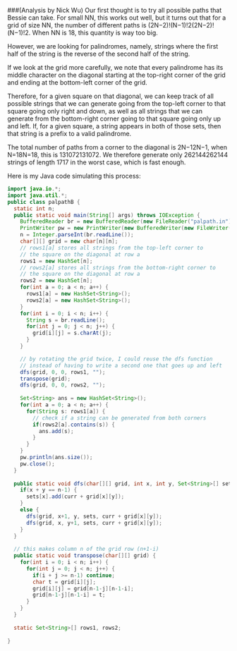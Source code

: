 ###(Analysis by Nick Wu)
Our first thought is to try all possible paths that Bessie can take. For small NN, this works out well, but it turns out that for a grid of size NN, the number of different paths is (2N−2)!(N−1)!2(2N−2)!(N−1)!2. When NN is 18, this quantity is way too big.

However, we are looking for palindromes, namely, strings where the first half of the string is the reverse of the second half of the string.

If we look at the grid more carefully, we note that every palindrome has its middle character on the diagonal starting at the top-right corner of the grid and ending at the bottom-left corner of the grid.

Therefore, for a given square on that diagonal, we can keep track of all possible strings that we can generate going from the top-left corner to that square going only right and down, as well as all strings that we can generate from the bottom-right corner going to that square going only up and left. If, for a given square, a string appears in both of those sets, then that string is a prefix to a valid palindrome.

The total number of paths from a corner to the diagonal is 2N−12N−1, when N=18N=18, this is 131072131072. We therefore generate only 262144262144 strings of length 1717 in the worst case, which is fast enough.

Here is my Java code simulating this process:

```java
import java.io.*;
import java.util.*;
public class palpathB {
  static int n;
  public static void main(String[] args) throws IOException {
    BufferedReader br = new BufferedReader(new FileReader("palpath.in"));
    PrintWriter pw = new PrintWriter(new BufferedWriter(new FileWriter("palpath.out")));
    n = Integer.parseInt(br.readLine());
    char[][] grid = new char[n][n];
    // rows1[a] stores all strings from the top-left corner to
    // the square on the diagonal at row a
    rows1 = new HashSet[n];
    // rows2[a] stores all strings from the bottom-right corner to
    // the square on the diagonal at row a
    rows2 = new HashSet[n];
    for(int a = 0; a < n; a++) {
      rows1[a] = new HashSet<String>();
      rows2[a] = new HashSet<String>();
    }
    for(int i = 0; i < n; i++) {
      String s = br.readLine();
      for(int j = 0; j < n; j++) {
        grid[i][j] = s.charAt(j);
      }
    }

    // by rotating the grid twice, I could reuse the dfs function
    // instead of having to write a second one that goes up and left
    dfs(grid, 0, 0, rows1, "");
    transpose(grid);
    dfs(grid, 0, 0, rows2, "");
    
    Set<String> ans = new HashSet<String>();
    for(int a = 0; a < n; a++) {
      for(String s: rows1[a]) {
        // check if a string can be generated from both corners
        if(rows2[a].contains(s)) {
          ans.add(s);
        }
      }
    }
    pw.println(ans.size());
    pw.close();
  }
  
  public static void dfs(char[][] grid, int x, int y, Set<String>[] sets, String curr) {
    if(x + y == n-1) {
      sets[x].add(curr + grid[x][y]);
    }
    else {
      dfs(grid, x+1, y, sets, curr + grid[x][y]);
      dfs(grid, x, y+1, sets, curr + grid[x][y]);
    }
  }
  
  // this makes column n of the grid row (n+1-i)
  public static void transpose(char[][] grid) {
    for(int i = 0; i < n; i++) {
      for(int j = 0; j < n; j++) {
        if(i + j >= n-1) continue;
        char t = grid[i][j];
        grid[i][j] = grid[n-1-j][n-1-i];
        grid[n-1-j][n-1-i] = t;
      }
    }
  }
  
  static Set<String>[] rows1, rows2;
  
}
```